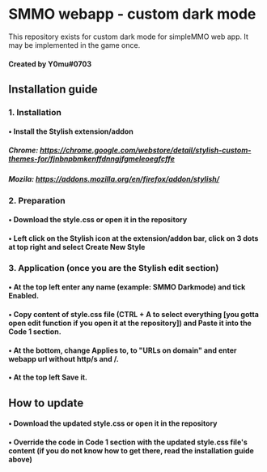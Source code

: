 # SMMO webapp - custom dark mode
This repository exists for custom dark mode for simpleMMO web app. It may be implemented in the game once.
#### Created by Y0mu#0703


## Installation guide
### 1. Installation
#### • Install the Stylish extension/addon
##### Chrome: https://chrome.google.com/webstore/detail/stylish-custom-themes-for/fjnbnpbmkenffdnngjfgmeleoegfcffe
##### Mozila: https://addons.mozilla.org/en/firefox/addon/stylish/
### 2. Preparation
#### • Download the style.css or open it in the repository
#### • Left click on the Stylish icon at the extension/addon bar, click on 3 dots at top right and select Create New Style
### 3. Application (once you are the Stylish edit section)
#### • At the top left enter any name (example: SMMO Darkmode) and tick Enabled.
#### • Copy content of style.css file (CTRL + A to select everything [you gotta open edit function if you open it at the repository]) and Paste it into the Code 1 section.
#### • At the bottom, change Applies to, to "URLs on domain" and enter webapp url without http/s and /.
#### • At the top left Save it.

## How to update
#### • Download the updated style.css or open it in the repository
#### • Override the code in Code 1 section with the updated style.css file's content (if you do not know how to get there, read the installation guide above)
